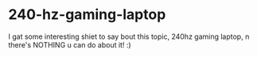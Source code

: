 # 240-hz-gaming-laptop

I gat some interesting shiet to say bout this topic, 240hz gaming laptop, n there's NOTHING u can do about it! :)
